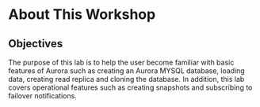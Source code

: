 # About This Workshop

## Objectives

The purpose of this lab is to help the user become familiar with basic features of Aurora such as creating an Aurora MYSQL database, loading data, creating read replica and cloning the database.  In addition, this lab covers operational features such as creating snapshots and subscribing to failover notifications. 


